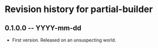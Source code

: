 # Revision history for partial-builder

## 0.1.0.0 -- YYYY-mm-dd

* First version. Released on an unsuspecting world.
